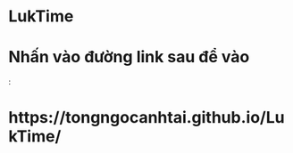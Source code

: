 # LukTime
<h1>Nhấn vào đường link sau để vào </h1> :
<h1>https://tongngocanhtai.github.io/LukTime/</h1>
